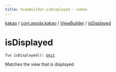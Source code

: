 ```yaml
---
title: ViewBuilder.isDisplayed - kakao
---
```


[kakao](../../index.html) / [com.agoda.kakao](../index.html) / [ViewBuilder](index.html) / [isDisplayed](.)

# isDisplayed

`fun isDisplayed(): `[`Unit`](https://kotlinlang.org/api/latest/jvm/stdlib/kotlin/-unit/index.html)

Matches the view that is displayed

